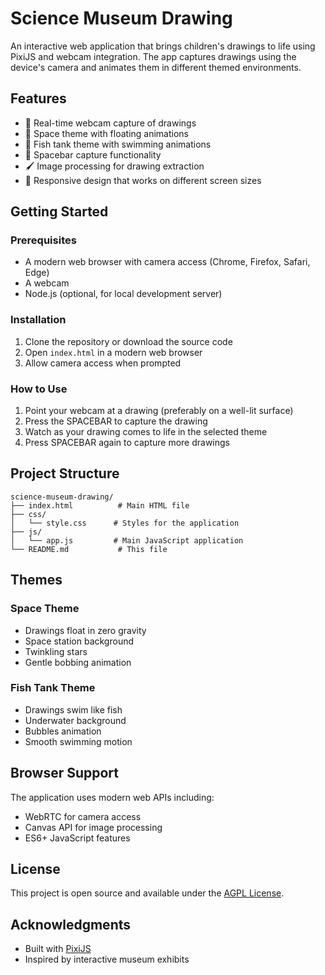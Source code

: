 # Science Museum Drawing

An interactive web application that brings children's drawings to life using PixiJS and webcam integration. The app captures drawings using the device's camera and animates them in different themed environments.

## Features

- 🎨 Real-time webcam capture of drawings
- 🚀 Space theme with floating animations
- 🐠 Fish tank theme with swimming animations
- 📸 Spacebar capture functionality
- 🖌️ Image processing for drawing extraction
- 📱 Responsive design that works on different screen sizes

## Getting Started

### Prerequisites

- A modern web browser with camera access (Chrome, Firefox, Safari, Edge)
- A webcam
- Node.js (optional, for local development server)

### Installation

1. Clone the repository or download the source code
2. Open `index.html` in a modern web browser
3. Allow camera access when prompted

### How to Use

1. Point your webcam at a drawing (preferably on a well-lit surface)
2. Press the SPACEBAR to capture the drawing
3. Watch as your drawing comes to life in the selected theme
4. Press SPACEBAR again to capture more drawings

## Project Structure

```
science-museum-drawing/
├── index.html          # Main HTML file
├── css/
│   └── style.css      # Styles for the application
├── js/
│   └── app.js         # Main JavaScript application
└── README.md           # This file
```

## Themes

### Space Theme
- Drawings float in zero gravity
- Space station background
- Twinkling stars
- Gentle bobbing animation

### Fish Tank Theme
- Drawings swim like fish
- Underwater background
- Bubbles animation
- Smooth swimming motion

## Browser Support

The application uses modern web APIs including:
- WebRTC for camera access
- Canvas API for image processing
- ES6+ JavaScript features

## License

This project is open source and available under the [AGPL License](LICENSE).

## Acknowledgments

- Built with [PixiJS](https://www.pixijs.com/)
- Inspired by interactive museum exhibits
